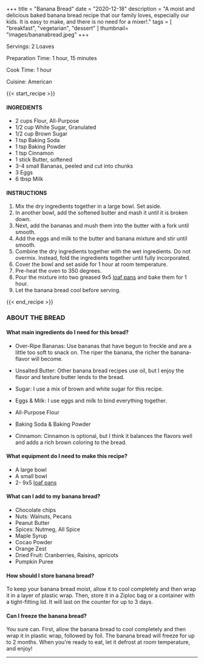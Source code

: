 +++
title = "Banana Bread"
date = "2020-12-18"
description = "A moist and delicious baked banana bread recipe that our family loves, especially our kids. It is easy to make, and there is no need for a mixer!."
tags = [
    "breakfast",
    "vegetarian",
    "dessert"
]
thumbnail= "images/bananabread.jpeg"
+++

Servings: 2 Loaves <!--more-->

Preparation Time: 1 hour, 15 minutes 

Cook Time: 1 hour 

Cuisine: American

{{< start_recipe >}}

#### INGREDIENTS

* 2 cups Flour, All-Purpose 
* 1/2 cup White Sugar, Granulated 
* 1/2 cup Brown Sugar
* 1 tsp Baking Soda
* 1 tsp Baking Powder
* 1 tsp Cinnamon  
* 1 stick Butter, softened 
* 3-4 small Bananas, peeled and cut into chunks 
* 3 Eggs 
* 6 tbsp Milk 

#### INSTRUCTIONS 

1. Mix the dry ingredients together in a large bowl. Set aside. 
2. In another bowl, add the softened butter and mash it until it is broken down. 
3. Next, add the bananas and mush them into the butter with a fork until smooth. 
4. Add the eggs and milk to the butter and banana mixture and stir until smooth. 
5. Combine the dry ingredients together with the wet ingredients. Do not overmix. Instead, fold the ingredients together until fully incorporated.
6. Cover the bowl and set aside for 1 hour at room temperature. 
7. Pre-heat the oven to 350 degrees. 
8. Pour the mixture into two greased 9x5 [loaf pans](https://amzn.to/3lhGhv0) and bake them for 1 hour. 
9. Let the banana bread cool before serving. 

{{< end_recipe >}}

### ABOUT THE BREAD 

#### What main ingredients do I need for this bread?

* Over-Ripe Bananas: Use bananas that have begun to freckle and are a little too soft to snack on. The riper the banana, the richer the banana-flavor will become. 

* Unsalted Butter: Other banana bread recipes use oil, but I enjoy the flavor and texture butter lends to the bread. 

* Sugar: I use a mix of brown and white sugar for this recipe. 

* Eggs & Milk: I use eggs and milk to bind everything together.

* All-Purpose Flour

* Baking Soda & Baking Powder

* Cinnamon: Cinnamon is optional, but I think it balances the flavors well and adds a rich brown coloring to the bread. 

#### What equipment do I need to make this recipe?

* A large bowl
* A small bowl
* 2- 9x5 [loaf pans](https://amzn.to/3lhGhv0)

#### What can I add to my banana bread?

* Chocolate chips 
* Nuts: Walnuts, Pecans
* Peanut Butter 
* Spices: Nutmeg, All Spice
* Maple Syrup 
* Cocao Powder
* Orange Zest 
* Dried Fruit: Cranberries, Raisins, apricots
* Pumpkin Puree 

#### How should I store banana bread? 

To keep your banana bread moist, allow it to cool completely and then wrap it in a layer of plastic wrap. Then, store it in a Ziploc bag or a container with a tight-fitting lid. It will last on the counter for up to 3 days. 

#### Can I freeze the banana bread?

You sure can. First, allow the banana bread to cool completely and then wrap it in plastic wrap, followed by foil. The banana bread will freeze for up to 2 months. When you're ready to eat, let it defrost at room temperature, and enjoy! 

---- 


